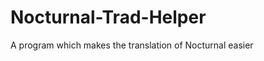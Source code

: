 Nocturnal-Trad-Helper
=====================

A program which makes the translation of Nocturnal easier